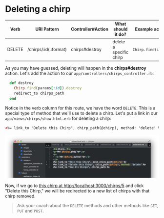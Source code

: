 # Deleting a chirp

| Verb | URI Pattern | Controller#Action | What should it do? | Example action code |
| -- | -- | -- | -- | -- |
| DELETE | /chirps/:id(.:format) | chirps#destroy | delete a specific chirp | `Chirp.find(id).destroy` |

As you may have guessed, deleting will happen in the **chirps#destroy** action.  Let's add the action to our `app/controllers/chirps_controller.rb`:

```rb
  def destroy
    Chirp.find(params[:id]).destroy
    redirect_to chirps_path
  end
```

Notice in the verb column for this route, we have the word `DELETE`.  This is a special type of method that we'll use to delete a chirp.  Let's put a link in our `app/views/chirps/show.html.erb` for deleting a chirp:

```html
<%= link_to "Delete this Chirp", chirp_path(@chirp), method: 'delete' %>
```
![](../../images/sublime_view_chirp_delete.png)



Now, if we go to [this chirp at http://localhost:3000/chirps/5](http://localhost:3000/chirps/5) and click "Delete this Chirp," we will be redirected to a new list of chirps with that chirp removed.

> Ask your coach about the `DELETE` methods and other methods like `GET`, `PUT` and `POST`.
